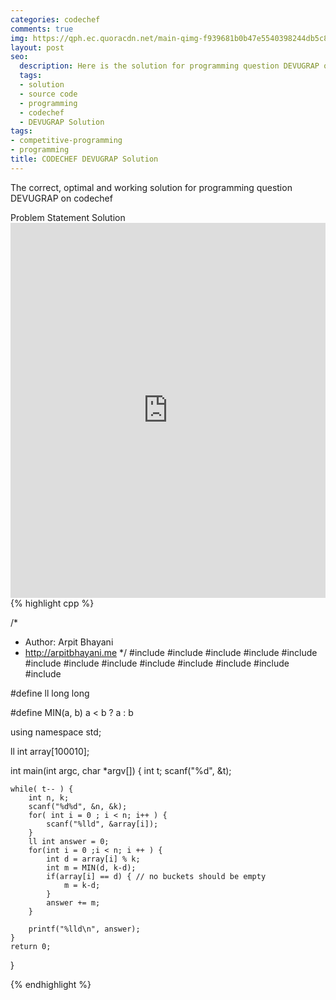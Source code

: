 ```yaml
---
categories: codechef
comments: true
img: https://qph.ec.quoracdn.net/main-qimg-f939681b0b47e5540398244db5c8966f?convert_to_webp=true
layout: post
seo:
  description: Here is the solution for programming question DEVUGRAP on codechef
  tags:
  - solution
  - source code
  - programming
  - codechef
  - DEVUGRAP Solution
tags:
- competitive-programming
- programming
title: CODECHEF DEVUGRAP Solution
---
```

The correct, optimal and working solution for programming question DEVUGRAP on codechef

<div class="ui secondary pointing large menu">
  <a class="grey item" data-tab="problem-statement">
    Problem Statement
  </a>
  <a class="active item grey" data-tab="solution">
    Solution
  </a>
</div>
<div class="ui bottom attached tab" data-tab="problem-statement">
    <iframe src="https://www.codechef.com/problems/DEVUGRAP" width="100%" height="600px" style="overflow: scroll; border: none;"></iframe>
</div>
<div class="ui bottom attached active tab" data-tab="solution">
{% highlight cpp %}

/*
 *  Author: Arpit Bhayani
 *  http://arpitbhayani.me
 */
#include <cmath>
#include <cstdio>
#include <cstdlib>
#include <climits>
#include <deque>
#include <iostream>
#include <list>
#include <limits>
#include <map>
#include <queue>
#include <set>
#include <stack>
#include <vector>

#define ll long long

#define MIN(a, b) a < b ? a : b

using namespace std;

ll int array[100010];

int main(int argc, char *argv[]) {
    int t;
    scanf("%d", &t);

    while( t-- ) {
        int n, k;
        scanf("%d%d", &n, &k);
        for( int i = 0 ; i < n; i++ ) {
            scanf("%lld", &array[i]);
        }
        ll int answer = 0;
        for(int i = 0 ;i < n; i ++ ) {
            int d = array[i] % k;
            int m = MIN(d, k-d);
            if(array[i] == d) { // no buckets should be empty
                m = k-d;
            }
            answer += m;
        }

        printf("%lld\n", answer);
    }
    return 0;
}


{% endhighlight %}
</div>
